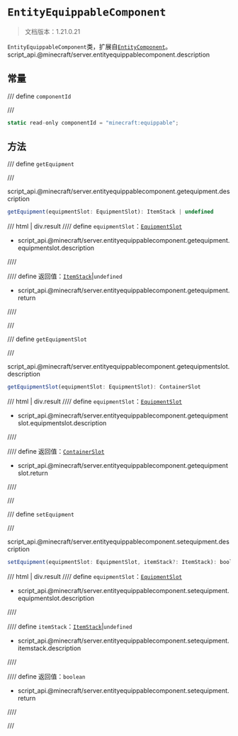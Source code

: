 # `EntityEquippableComponent`

> 文档版本：1.21.0.21

`EntityEquippableComponent`类，扩展自[`EntityComponent`](./entitycomponent.md)。script_api.@minecraft/server.entityequippablecomponent.description

## 常量

/// define
`componentId`


///

```js
static read-only componentId = "minecraft:equippable";
```


## 方法

/// define
`getEquipment`


///

script_api.@minecraft/server.entityequippablecomponent.getequipment.description

```js
getEquipment(equipmentSlot: EquipmentSlot): ItemStack | undefined
```

/// html | div.result
//// define
`equipmentSlot`：[`EquipmentSlot`](./equipmentslot.md)

- script_api.@minecraft/server.entityequippablecomponent.getequipment.equipmentslot.description


////

//// define
返回值：[`ItemStack`](./itemstack.md)|`undefined`

- script_api.@minecraft/server.entityequippablecomponent.getequipment.return


////

///


/// define
`getEquipmentSlot`


///

script_api.@minecraft/server.entityequippablecomponent.getequipmentslot.description

```js
getEquipmentSlot(equipmentSlot: EquipmentSlot): ContainerSlot
```

/// html | div.result
//// define
`equipmentSlot`：[`EquipmentSlot`](./equipmentslot.md)

- script_api.@minecraft/server.entityequippablecomponent.getequipmentslot.equipmentslot.description


////

//// define
返回值：[`ContainerSlot`](./containerslot.md)

- script_api.@minecraft/server.entityequippablecomponent.getequipmentslot.return


////

///


/// define
`setEquipment`


///

script_api.@minecraft/server.entityequippablecomponent.setequipment.description

```js
setEquipment(equipmentSlot: EquipmentSlot, itemStack?: ItemStack): boolean
```

/// html | div.result
//// define
`equipmentSlot`：[`EquipmentSlot`](./equipmentslot.md)

- script_api.@minecraft/server.entityequippablecomponent.setequipment.equipmentslot.description


////

//// define
`itemStack`：[`ItemStack`](./itemstack.md)|`undefined`

- script_api.@minecraft/server.entityequippablecomponent.setequipment.itemstack.description


////

//// define
返回值：`boolean`

- script_api.@minecraft/server.entityequippablecomponent.setequipment.return


////

///

